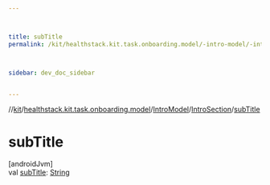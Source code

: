 ```yaml
---



title: subTitle
permalink: /kit/healthstack.kit.task.onboarding.model/-intro-model/-intro-section/sub-title.html



sidebar: dev_doc_sidebar


---
```




//[kit](/kit.html)/[healthstack.kit.task.onboarding.model](../../index.html)/[IntroModel](../index.html)/[IntroSection](index.html)/[subTitle](sub-title.html)



# subTitle



[androidJvm]\
val [subTitle](sub-title.html): [String](https://kotlinlang.org/api/latest/jvm/stdlib/kotlin/-string/index.html)






